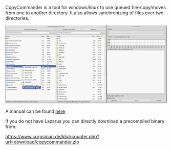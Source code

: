 CopyCommander is a tool for windows/linux to use queued file-copy/moves from one to another directory. It also allows synchronizing of files over two directories.

![Overview](images/Overview.png)

A manual can be found [here](src/how_to_use.txt)

If you do not have Lazarus you can directly download a precompiled binary from:

https://www.corpsman.de/klickcounter.php?url=download/copycommander.zip

